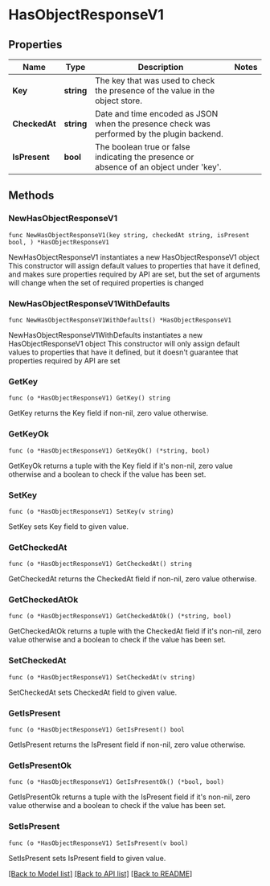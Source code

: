 # HasObjectResponseV1

## Properties

Name | Type | Description | Notes
------------ | ------------- | ------------- | -------------
**Key** | **string** | The key that was used to check the presence of the value in the object store. | 
**CheckedAt** | **string** | Date and time encoded as JSON when the presence check was performed by the plugin backend. | 
**IsPresent** | **bool** | The boolean true or false indicating the presence or absence of an object under &#39;key&#39;. | 

## Methods

### NewHasObjectResponseV1

`func NewHasObjectResponseV1(key string, checkedAt string, isPresent bool, ) *HasObjectResponseV1`

NewHasObjectResponseV1 instantiates a new HasObjectResponseV1 object
This constructor will assign default values to properties that have it defined,
and makes sure properties required by API are set, but the set of arguments
will change when the set of required properties is changed

### NewHasObjectResponseV1WithDefaults

`func NewHasObjectResponseV1WithDefaults() *HasObjectResponseV1`

NewHasObjectResponseV1WithDefaults instantiates a new HasObjectResponseV1 object
This constructor will only assign default values to properties that have it defined,
but it doesn't guarantee that properties required by API are set

### GetKey

`func (o *HasObjectResponseV1) GetKey() string`

GetKey returns the Key field if non-nil, zero value otherwise.

### GetKeyOk

`func (o *HasObjectResponseV1) GetKeyOk() (*string, bool)`

GetKeyOk returns a tuple with the Key field if it's non-nil, zero value otherwise
and a boolean to check if the value has been set.

### SetKey

`func (o *HasObjectResponseV1) SetKey(v string)`

SetKey sets Key field to given value.


### GetCheckedAt

`func (o *HasObjectResponseV1) GetCheckedAt() string`

GetCheckedAt returns the CheckedAt field if non-nil, zero value otherwise.

### GetCheckedAtOk

`func (o *HasObjectResponseV1) GetCheckedAtOk() (*string, bool)`

GetCheckedAtOk returns a tuple with the CheckedAt field if it's non-nil, zero value otherwise
and a boolean to check if the value has been set.

### SetCheckedAt

`func (o *HasObjectResponseV1) SetCheckedAt(v string)`

SetCheckedAt sets CheckedAt field to given value.


### GetIsPresent

`func (o *HasObjectResponseV1) GetIsPresent() bool`

GetIsPresent returns the IsPresent field if non-nil, zero value otherwise.

### GetIsPresentOk

`func (o *HasObjectResponseV1) GetIsPresentOk() (*bool, bool)`

GetIsPresentOk returns a tuple with the IsPresent field if it's non-nil, zero value otherwise
and a boolean to check if the value has been set.

### SetIsPresent

`func (o *HasObjectResponseV1) SetIsPresent(v bool)`

SetIsPresent sets IsPresent field to given value.



[[Back to Model list]](../README.md#documentation-for-models) [[Back to API list]](../README.md#documentation-for-api-endpoints) [[Back to README]](../README.md)


